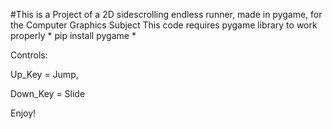 #This is a Project of a 2D sidescrolling endless runner, made in pygame, for the Computer Graphics Subject
This code requires pygame library to work properly
*
pip install pygame
*

Controls:

Up_Key = Jump,

Down_Key = Slide

Enjoy!
